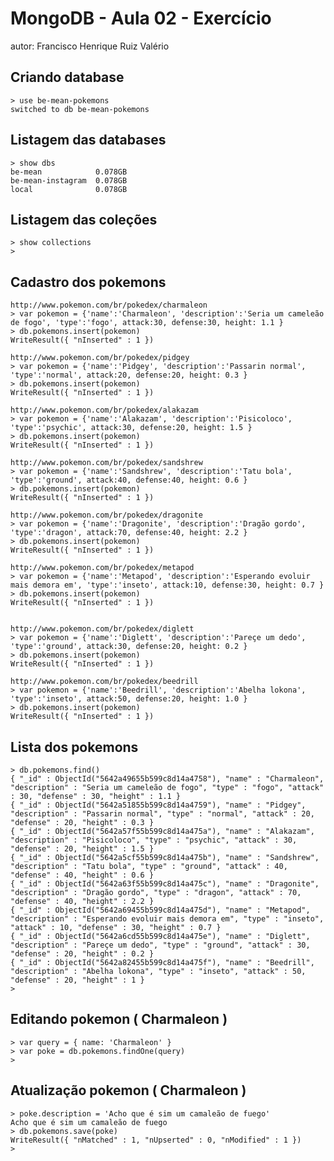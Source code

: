 # MongoDB - Aula 02 - Exercício
autor: Francisco Henrique Ruiz Valério

## Criando database

	> use be-mean-pokemons
	switched to db be-mean-pokemons
	
## Listagem das databases

	> show dbs
	be-mean            0.078GB
	be-mean-instagram  0.078GB
	local              0.078GB

## Listagem das coleções

	> show collections
	>


## Cadastro dos pokemons

	http://www.pokemon.com/br/pokedex/charmaleon
	> var pokemon = {'name':'Charmaleon', 'description':'Seria um cameleão de fogo', 'type':'fogo', attack:30, defense:30, height: 1.1 }
	> db.pokemons.insert(pokemon)
	WriteResult({ "nInserted" : 1 })
	
	http://www.pokemon.com/br/pokedex/pidgey
	> var pokemon = {'name':'Pidgey', 'description':'Passarin normal', 'type':'normal', attack:20, defense:20, height: 0.3 }
	> db.pokemons.insert(pokemon)
	WriteResult({ "nInserted" : 1 })
	
	http://www.pokemon.com/br/pokedex/alakazam
	> var pokemon = {'name':'Alakazam', 'description':'Pisicoloco', 'type':'psychic', attack:30, defense:20, height: 1.5 }
	> db.pokemons.insert(pokemon)
	WriteResult({ "nInserted" : 1 })
	
	http://www.pokemon.com/br/pokedex/sandshrew
	> var pokemon = {'name':'Sandshrew', 'description':'Tatu bola', 'type':'ground', attack:40, defense:40, height: 0.6 }
	> db.pokemons.insert(pokemon)
	WriteResult({ "nInserted" : 1 })
	
	http://www.pokemon.com/br/pokedex/dragonite
	> var pokemon = {'name':'Dragonite', 'description':'Dragão gordo', 'type':'dragon', attack:70, defense:40, height: 2.2 }
	> db.pokemons.insert(pokemon)
	WriteResult({ "nInserted" : 1 })
	
	http://www.pokemon.com/br/pokedex/metapod
	> var pokemon = {'name':'Metapod', 'description':'Esperando evoluir mais demora em', 'type':'inseto', attack:10, defense:30, height: 0.7 }
	> db.pokemons.insert(pokemon)
	WriteResult({ "nInserted" : 1 })
	
	
	http://www.pokemon.com/br/pokedex/diglett
	> var pokemon = {'name':'Diglett', 'description':'Pareçe um dedo', 'type':'ground', attack:30, defense:20, height: 0.2 }
	> db.pokemons.insert(pokemon)
	WriteResult({ "nInserted" : 1 })
	
	http://www.pokemon.com/br/pokedex/beedrill
	> var pokemon = {'name':'Beedrill', 'description':'Abelha lokona', 'type':'inseto', attack:50, defense:20, height: 1.0 }
	> db.pokemons.insert(pokemon)
	WriteResult({ "nInserted" : 1 })	


## Lista dos pokemons

	> db.pokemons.find()
	{ "_id" : ObjectId("5642a49655b599c8d14a4758"), "name" : "Charmaleon", "description" : "Seria um cameleão de fogo", "type" : "fogo", "attack" : 30, "defense" : 30, "height" : 1.1 }
	{ "_id" : ObjectId("5642a51855b599c8d14a4759"), "name" : "Pidgey", "description" : "Passarin normal", "type" : "normal", "attack" : 20, "defense" : 20, "height" : 0.3 }
	{ "_id" : ObjectId("5642a57f55b599c8d14a475a"), "name" : "Alakazam", "description" : "Pisicoloco", "type" : "psychic", "attack" : 30, "defense" : 20, "height" : 1.5 }
	{ "_id" : ObjectId("5642a5cf55b599c8d14a475b"), "name" : "Sandshrew", "description" : "Tatu bola", "type" : "ground", "attack" : 40, "defense" : 40, "height" : 0.6 }
	{ "_id" : ObjectId("5642a63f55b599c8d14a475c"), "name" : "Dragonite", "description" : "Dragão gordo", "type" : "dragon", "attack" : 70, "defense" : 40, "height" : 2.2 }
	{ "_id" : ObjectId("5642a69455b599c8d14a475d"), "name" : "Metapod", "description" : "Esperando evoluir mais demora em", "type" : "inseto", "attack" : 10, "defense" : 30, "height" : 0.7 }
	{ "_id" : ObjectId("5642a6cd55b599c8d14a475e"), "name" : "Diglett", "description" : "Pareçe um dedo", "type" : "ground", "attack" : 30, "defense" : 20, "height" : 0.2 }
	{ "_id" : ObjectId("5642a82455b599c8d14a475f"), "name" : "Beedrill", "description" : "Abelha lokona", "type" : "inseto", "attack" : 50, "defense" : 20, "height" : 1 }
	>

## Editando pokemon ( Charmaleon ) 
	
	> var query = { name: 'Charmaleon' }
	> var poke = db.pokemons.findOne(query)
	>	

## Atualização pokemon ( Charmaleon ) 

	> poke.description = 'Acho que é sim um camaleão de fuego'
	Acho que é sim um camaleão de fuego
	> db.pokemons.save(poke)
	WriteResult({ "nMatched" : 1, "nUpserted" : 0, "nModified" : 1 })
	>
